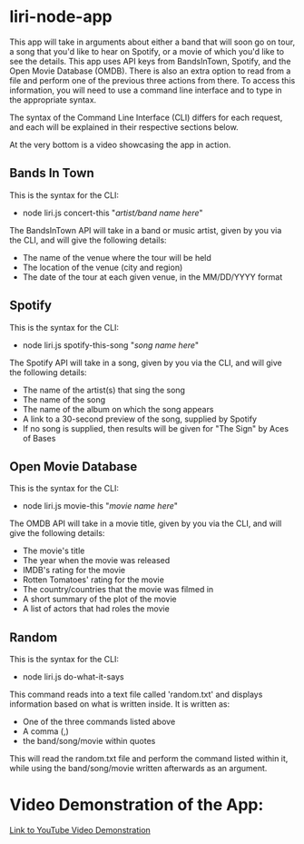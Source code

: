 # liri-node-app

This app will take in arguments about either a band that will soon go on tour, a song that you'd like to hear on Spotify, or a movie of which you'd like to see the details.
This app uses API keys from BandsInTown, Spotify, and the Open Movie Database (OMDB).  There is also an extra option to read from a file and perform one of the previous three actions from there.  To access this information, you will need to use a command line interface and to type in the appropriate syntax.

The syntax of the Command Line Interface (CLI) differs for each request, and each will be explained in their respective sections below.

At the very bottom is a video showcasing the app in action.

## Bands In Town

This is the syntax for the CLI:

* node liri.js concert-this "_artist/band name here_"

The BandsInTown API will take in a band or music artist, given by you via the CLI, and will give the following details:
* The name of the venue where the tour will be held
* The location of the venue (city and region)
* The date of the tour at each given venue, in the MM/DD/YYYY format

## Spotify

This is the syntax for the CLI:

* node liri.js spotify-this-song "_song name here_"

The Spotify API will take in a song, given by you via the CLI, and will give the following details:
* The name of the artist(s) that sing the song
* The name of the song
* The name of the album on which the song appears
* A link to a 30-second preview of the song, supplied by Spotify
* If no song is supplied, then results will be given for "The Sign" by Aces of Bases

## Open Movie Database

This is the syntax for the CLI:

* node liri.js movie-this "_movie name here_"

The OMDB API will take in a movie title, given by you via the CLI, and will give the following details:
* The movie's title
* The year when the movie was released
* IMDB's rating for the movie
* Rotten Tomatoes' rating for the movie
* The country/countries that the movie was filmed in
* A short summary of the plot of the movie
* A list of actors that had roles the movie

## Random

This is the syntax for the CLI:

* node liri.js do-what-it-says

This command reads into a text file called 'random.txt' and displays information based on what is written inside.
It is written as:
* One of the three commands listed above
* A comma (,)
* the band/song/movie within quotes

This will read the random.txt file and perform the command listed within it, while using the band/song/movie written afterwards as an argument.


# Video Demonstration of the App:

[Link to YouTube Video Demonstration](https://www.youtube.com/watch?v=-fqB75Txxds)

